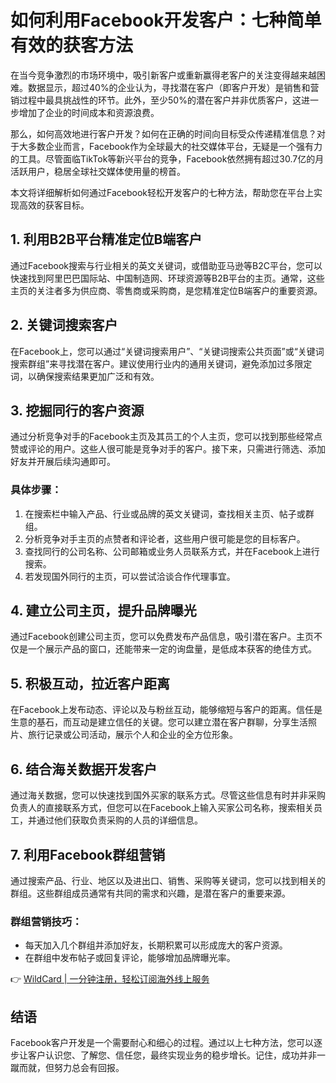 # 如何利用Facebook开发客户：七种简单有效的获客方法

在当今竞争激烈的市场环境中，吸引新客户或重新赢得老客户的关注变得越来越困难。数据显示，超过40%的企业认为，寻找潜在客户（即客户开发）是销售和营销过程中最具挑战性的环节。此外，至少50%的潜在客户并非优质客户，这进一步增加了企业的时间成本和资源浪费。

那么，如何高效地进行客户开发？如何在正确的时间向目标受众传递精准信息？对于大多数企业而言，Facebook作为全球最大的社交媒体平台，无疑是一个强有力的工具。尽管面临TikTok等新兴平台的竞争，Facebook依然拥有超过30.7亿的月活跃用户，稳居全球社交媒体使用量的榜首。

本文将详细解析如何通过Facebook轻松开发客户的七种方法，帮助您在平台上实现高效的获客目标。

## 1. 利用B2B平台精准定位B端客户
通过Facebook搜索与行业相关的英文关键词，或借助亚马逊等B2C平台，您可以快速找到阿里巴巴国际站、中国制造网、环球资源等B2B平台的主页。通常，这些主页的关注者多为供应商、零售商或采购商，是您精准定位B端客户的重要资源。

## 2. 关键词搜索客户
在Facebook上，您可以通过“关键词搜索用户”、“关键词搜索公共页面”或“关键词搜索群组”来寻找潜在客户。建议使用行业内的通用关键词，避免添加过多限定词，以确保搜索结果更加广泛和有效。

## 3. 挖掘同行的客户资源
通过分析竞争对手的Facebook主页及其员工的个人主页，您可以找到那些经常点赞或评论的用户。这些人很可能是竞争对手的客户。接下来，只需进行筛选、添加好友并开展后续沟通即可。

### 具体步骤：
1. 在搜索栏中输入产品、行业或品牌的英文关键词，查找相关主页、帖子或群组。
2. 分析竞争对手主页的点赞者和评论者，这些用户很可能是您的目标客户。
3. 查找同行的公司名称、公司邮箱或业务人员联系方式，并在Facebook上进行搜索。
4. 若发现国外同行的主页，可以尝试洽谈合作代理事宜。

## 4. 建立公司主页，提升品牌曝光
通过Facebook创建公司主页，您可以免费发布产品信息，吸引潜在客户。主页不仅是一个展示产品的窗口，还能带来一定的询盘量，是低成本获客的绝佳方式。

## 5. 积极互动，拉近客户距离
在Facebook上发布动态、评论以及与粉丝互动，能够缩短与客户的距离。信任是生意的基石，而互动是建立信任的关键。您可以建立潜在客户群聊，分享生活照片、旅行记录或公司活动，展示个人和企业的全方位形象。

## 6. 结合海关数据开发客户
通过海关数据，您可以快速找到国外买家的联系方式。尽管这些信息有时并非采购负责人的直接联系方式，但您可以在Facebook上输入买家公司名称，搜索相关员工，并通过他们获取负责采购的人员的详细信息。

## 7. 利用Facebook群组营销
通过搜索产品、行业、地区以及进出口、销售、采购等关键词，您可以找到相关的群组。这些群组成员通常有共同的需求和兴趣，是潜在客户的重要来源。

### 群组营销技巧：
- 每天加入几个群组并添加好友，长期积累可以形成庞大的客户资源。
- 在群组中发布帖子或回复评论，能够增加品牌曝光率。

👉 [WildCard | 一分钟注册，轻松订阅海外线上服务](https://bbtdd.com/WildCard)

## 结语
Facebook客户开发是一个需要耐心和细心的过程。通过以上七种方法，您可以逐步让客户认识您、了解您、信任您，最终实现业务的稳步增长。记住，成功并非一蹴而就，但努力总会有回报。